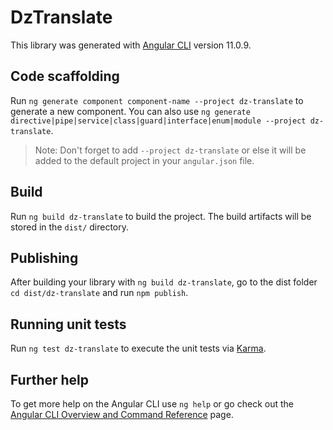 # DzTranslate

This library was generated with [Angular CLI](https://github.com/angular/angular-cli) version 11.0.9.

## Code scaffolding

Run `ng generate component component-name --project dz-translate` to generate a new component. You can also use `ng generate directive|pipe|service|class|guard|interface|enum|module --project dz-translate`.
> Note: Don't forget to add `--project dz-translate` or else it will be added to the default project in your `angular.json` file. 

## Build

Run `ng build dz-translate` to build the project. The build artifacts will be stored in the `dist/` directory.

## Publishing

After building your library with `ng build dz-translate`, go to the dist folder `cd dist/dz-translate` and run `npm publish`.

## Running unit tests

Run `ng test dz-translate` to execute the unit tests via [Karma](https://karma-runner.github.io).

## Further help

To get more help on the Angular CLI use `ng help` or go check out the [Angular CLI Overview and Command Reference](https://angular.io/cli) page.
